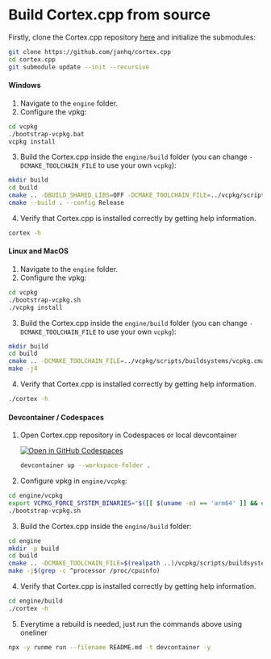 # Build Cortex.cpp from source

Firstly, clone the Cortex.cpp repository [here](https://github.com/janhq/cortex.cpp) and initialize the submodules:

```bash
git clone https://github.com/janhq/cortex.cpp
cd cortex.cpp
git submodule update --init --recursive
```

#### Windows

1. Navigate to the `engine` folder.
2. Configure the vpkg:

```bash
cd vcpkg
./bootstrap-vcpkg.bat
vcpkg install
```

3. Build the Cortex.cpp inside the `engine/build` folder (you can change `-DCMAKE_TOOLCHAIN_FILE` to use your own `vcpkg`):

```bash
mkdir build
cd build
cmake .. -DBUILD_SHARED_LIBS=OFF -DCMAKE_TOOLCHAIN_FILE=../vcpkg/scripts/buildsystems/vcpkg.cmake -DVCPKG_TARGET_TRIPLET=x64-windows-static
cmake --build . --config Release
```

4. Verify that Cortex.cpp is installed correctly by getting help information.

```sh
cortex -h
```

#### Linux and MacOS

1. Navigate to the `engine` folder.
2. Configure the vpkg:

```bash
cd vcpkg
./bootstrap-vcpkg.sh
./vcpkg install
```

3. Build the Cortex.cpp inside the `engine/build` folder (you can change `-DCMAKE_TOOLCHAIN_FILE` to use your own `vcpkg`):

```bash
mkdir build
cd build
cmake .. -DCMAKE_TOOLCHAIN_FILE=../vcpkg/scripts/buildsystems/vcpkg.cmake
make -j4
```

4. Verify that Cortex.cpp is installed correctly by getting help information.

```sh
./cortex -h
```

#### Devcontainer / Codespaces

1. Open Cortex.cpp repository in Codespaces or local devcontainer

    [![Open in GitHub Codespaces](https://github.com/codespaces/badge.svg)](https://codespaces.new/janhq/cortex.cpp?quickstart=1)

    ```sh
    devcontainer up --workspace-folder .
    ```

2. Configure vpkg in `engine/vcpkg`:

```bash {"tag": "devcontainer"}
cd engine/vcpkg
export VCPKG_FORCE_SYSTEM_BINARIES="$([[ $(uname -m) == 'arm64' ]] && echo '1' || echo '0')"
./bootstrap-vcpkg.sh
```

3. Build the Cortex.cpp inside the `engine/build` folder:

```bash {"tag": "devcontainer"}
cd engine
mkdir -p build
cd build
cmake .. -DCMAKE_TOOLCHAIN_FILE=$(realpath ..)/vcpkg/scripts/buildsystems/vcpkg.cmake
make -j$(grep -c ^processor /proc/cpuinfo)
```

4. Verify that Cortex.cpp is installed correctly by getting help information.

```sh {"tag": "devcontainer"}
cd engine/build
./cortex -h
```

5. Everytime a rebuild is needed, just run the commands above using oneliner

```sh
npx -y runme run --filename README.md -t devcontainer -y
```
